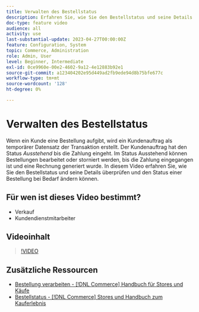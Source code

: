 ```yaml
---
title: Verwalten des Bestellstatus
description: Erfahren Sie, wie Sie den Bestellstatus und seine Details überprüfen und den Status einer Bestellung ändern können.
doc-type: feature video
audience: all
activity: use
last-substantial-update: 2023-04-27T00:00:00Z
feature: Configuration, System
topic: Commerce, Administration
role: Admin, User
level: Beginner, Intermediate
exl-id: 0ce9960e-00e2-4602-9a12-4e12883b92e1
source-git-commit: a123404202e95d449ad2fb9ede94d8b75bfe677c
workflow-type: tm+mt
source-wordcount: '128'
ht-degree: 0%

---
```


# Verwalten des Bestellstatus

Wenn ein Kunde eine Bestellung aufgibt, wird ein Kundenauftrag als temporärer Datensatz der Transaktion erstellt. Der Kundenauftrag hat den Status _Ausstehend_ bis die Zahlung eingeht. Im Status Ausstehend können Bestellungen bearbeitet oder storniert werden, bis die Zahlung eingegangen ist und eine Rechnung generiert wurde. In diesem Video erfahren Sie, wie Sie den Bestellstatus und seine Details überprüfen und den Status einer Bestellung bei Bedarf ändern können.

## Für wen ist dieses Video bestimmt?

- Verkauf
- Kundendienstmitarbeiter

## Videoinhalt

>[!VIDEO](https://video.tv.adobe.com/v/3411358?quality=12&learn=on&captions=ger)

## Zusätzliche Ressourcen

- [Bestellung verarbeiten - [!DNL Commerce] Handbuch für Stores und Käufe](https://experienceleague.adobe.com/docs/commerce-admin/stores-sales/order-management/orders/order-processing.html?lang=de#process-an-order)
- [Bestellstatus - [!DNL Commerce] Stores und Handbuch zum Kauferlebnis](https://experienceleague.adobe.com/docs/commerce-admin/stores-sales/order-management/orders/order-status.html?lang=de)

